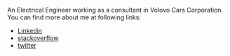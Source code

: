 
An Electrical Engineer working as a consultant in Volovo Cars Corporation. You can find more about me at following links:

* [Linkedin](https://www.linkedin.com/in/mohsennosratinia)
* [stackoverflow](http://stackoverflow.com/users/1292374/mohsen-nosratinia)
* [twitter](https://twitter.com/tuixium)
